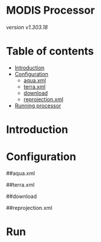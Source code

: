 # MODIS Processor
###### version v1.303.18

Table of contents
=================

<!--ts-->
   * [Introduction](#introduction)
   * [Configuration](#configuration)
      * [aqua.xml](#aqua)
      * [terra.xml](#terra)
      * [download](#download)
      * [reprojection.xml](#reprojection)
   * [Running processor](#run)
<!--te-->

<a name="introduction"></a>
# Introduction

<a name="configuration"></a>
# Configuration

<a name="aqua"></a>
##aqua.xml

<a name="terra"></a>
##terra.xml

<a name="download"></a>
##download

<a name="reprojection"></a>
##reprojection.xml

<a name="run"></a>
# Run
